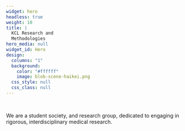 ```yaml
---
widget: hero
headless: true
weight: 10
title: |
  KCL Research and  
  Methodologies
hero_media: null
widget_id: Hero
design:
  columns: "1"
  background:
    color: "#ffffff"
    image: blob-scene-haikei.png
  css_style: null
  css_class: null
---
```


<br>

We are a student society, and research group, dedicated to engaging in
rigorous, interdisciplinary medical research.
